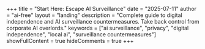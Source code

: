 +++
title = "Start Here: Escape AI Surveillance"
date = "2025-07-11"
author = "ai-free"
layout = "landing"
description = "Complete guide to digital independence and AI surveillance countermeasures. Take back control from corporate AI overlords."
keywords = ["ai surveillance", "privacy", "digital independence", "local ai", "surveillance countermeasures"]
showFullContent = true
hideComments = true
+++

<!-- Content is handled by the landing.html layout -->